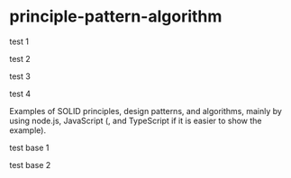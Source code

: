 # principle-pattern-algorithm

test 1

test 2

test 3

test 4

Examples of SOLID principles, design patterns, and algorithms, mainly by using node.js, JavaScript (, and TypeScript if it is easier to show the example).

test base 1

test base 2
